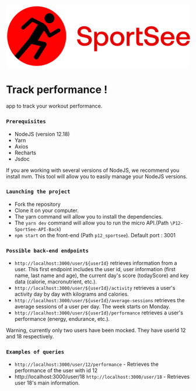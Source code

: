 ![Getting Started](./src/assets/logo.png)

# Track performance !

app to track your workout performance.

### `Prerequisites`

- NodeJS (version 12.18)
- Yarn
- Axios
- Recharts
- Jsdoc

If you are working with several versions of NodeJS, we recommend you install nvm. This tool will allow you to easily manage your NodeJS versions.

### `Launching the project`

- Fork the repository
- Clone it on your computer.
- The yarn command will allow you to install the dependencies.
- The `yarn dev` command will allow you to run the micro API.(Path `\P12-SportSee-API-Back`)
- `npm start` on the front-end (Path `p12_sportsee`). Default port : 3001

### `Possible back-end endpoints`

- `http://localhost:3000/user/${userId}` retrieves information from a user. This first endpoint includes the user id, user information (first name, last name and age), the current day's score (todayScore) and key data (calorie, macronutrient, etc.).
- `http://localhost:3000/user/${userId}/activity` retrieves a user's activity day by day with kilograms and calories.
- `http://localhost:3000/user/${userId}/average-sessions` retrieves the average sessions of a user per day. The week starts on Monday.
- `http://localhost:3000/user/${userId}/performance` retrieves a user's performance (energy, endurance, etc.).

Warning, currently only two users have been mocked. They have userId 12 and 18 respectively.

### `Examples of queries`
 
- `http://localhost:3000/user/12/performance` - Retrieves the performance of the user with id 12
- http://localhost:3000/user/18 `http://localhost:3000/user/18` - Retrieves user 18's main information.
